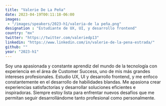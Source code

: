 ```yaml
---
title: "Valerie De La Peña"
date: 2023-04-19T00:11:18-06:00
images: 
 - "/images/speakers/2023-h1/valeria-de la peña.png"
designation : "Estudiante de UX, UI, y desarrollo frontend"
country: "mx"
twitter: "https://twitter.com/valeriedp13"
linkedin: "https://www.linkedin.com/in/valerie-de-la-pena-estrada/"
github: ""
year: "2023-h1"
---
```


Soy una apasionada y constante aprendiz del mundo de la tecnología con experiencia en el área de Customer Success, uno de mis más grandes intereses profesionales. Estudio UX, UI y desarrollo frontend, y me enfoco constantemente en el desarrollo de habilidades blandas. Me apasiona crear experiencias satisfactorias y desarrollar soluciones eficientes e inspiradoras. Siempre estoy lista para enfrentar nuevos desafíos que me permitan seguir desarrollándome tanto profesional como personalmente.

